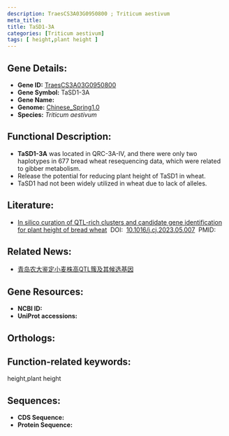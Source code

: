 ```yaml
---
description: TraesCS3A03G0950800 ; Triticum aestivum
meta_title:
title: TaSD1-3A
categories: [Triticum aestivum]
tags: [ height,plant height ]
---
```


## Gene Details:
- **Gene ID:**	[TraesCS3A03G0950800]()
- **Gene Symbol:** TaSD1-3A
- **Gene Name:** 
- **Genome:** [Chinese_Spring1.0]()
- **Species:** *Triticum aestivum*

## Functional Description:
   - **TaSD1-3A** was located in QRC-3A-IV, and there were only two haplotypes in 677 bread wheat resequencing data, which were related to gibber metabolism.
   - Release the potential for reducing plant height of TaSD1 in wheat.
   - TaSD1 had not been widely utilized in wheat due to lack of alleles.

## Literature:
   - [In silico curation of QTL-rich clusters and candidate gene identification for plant height of bread wheat]( https://www.sciencedirect.com/science/article/pii/S2214514123000818)&nbsp;&nbsp;DOI:&nbsp;&nbsp;[10.1016/j.cj.2023.05.007](https://www.sciencedirect.com/science/article/pii/S2214514123000818)&nbsp;&nbsp;PMID:&nbsp;&nbsp;[](https://pubmed.ncbi.nlm.nih.gov//)

## Related News:
   - [青岛农大鉴定小麦株高QTL簇及其候选基因](https://mp.weixin.qq.com/s?__biz=MzIyOTY2NDYyNQ==&mid=2247576896&idx=6&sn=ef38ccafece8d11a02f7fb8cb34bca7b&chksm=e968c6f5255c1de3d0f5423279a6ed93bc9cc13115745bd8eaac9438f3decf3ebf4c773ee788&scene=27#wechat_redirect)

## Gene Resources:
- **NCBI ID:** [](https://www.ncbi.nlm.nih.gov/gene/?term=)
- **UniProt accessions:** [](https://www.uniprot.org/uniprotkb//entry)

## Orthologs:

## Function-related keywords:
height,plant height

## Sequences:
- **CDS Sequence:**
- **Protein Sequence:**
